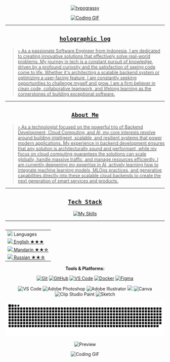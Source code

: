 <div align="center">
    <a href="https://github.com/kawarimidoll/typograssy">
        <img alt="typograssy" src="https://typograssy.deno.dev/api?text=%34%82%B8%E3%83%A7%E3%83%B3%E3%81%A7%E3%81%99%E3%80%82%E3%81%93%E3%82%93%E3%81%AB%E3%81%A1%E3%81%AF&l0=none&l1=82d9d0&l2=027353&l3=038c4c&l4=01402e&bg=none&frame=none&speed=100&comment=">
</div>

<p align="center">
  <img src="https://media3.giphy.com/media/v1.Y2lkPTc5MGI3NjExcmtsN3k3MWZkcm9rM2xncjh2YXNjOTQzZWR5N2k2OGFvd2tkYW01aiZlcD12MV9pbnRlcm5hbF9naWZfYnlfaWQmY3Q9Zw/U8wCBLhkjNknS/giphy.gif" alt="Coding GIF" width="1000"/>
</p>
 
---
<div align="center">

## ` holographic log `
<div align="left">
  
> `>` As a passionate Software Engineer from Indonesia, I am dedicated to creating innovative solutions that effectively solve real-world problems. My journey in tech is a constant pursuit of knowledge, driven by a profound curiosity and the satisfaction of seeing code come to life. Whether it's architecting a scalable backend system or optimizing a user-facing feature, I am constantly seeking opportunities to challenge myself and grow. I am a firm believer in clean code, collaborative teamwork, and lifelong learning as the cornerstones of building exceptional software.

</p> 

---
<div id="header" align="center">

## ` About Me `
<div align="left">
  
>`>` As a technologist focused on the powerful trio of Backend Development, Cloud Computing, and AI, my core interests revolve around building intelligent, scalable, and resilient systems that power modern applications. My experience in backend development ensures that any solution is architecturally sound and performant, while my focus on cloud computing guarantees the solutions can scale globally, handle massive traffic, and manage resources efficiently. I am currently deepening my expertise in AI, actively learning how to integrate machine learning models, MLOps practices, and generative capabilities directly into these scalable cloud backends to create the next generation of smart services and products.


  
---
<div align="center">
  
## ` Tech Stack `

[![My Skills](
https://skillicons.dev/icons?i=,cpp,python,c,matlab,you
)](https://skillicons.dev)
<br>

---

<table align="right">
    <tr><td><img src="https://github.com/milaan9/milaan9/blob/main/3898082.svg" width="25"> Languages</a></td></tr>
    <tr><td><a href="README.md"><img src="https://github.com/milaan9/milaan9/blob/main/197484.svg" height="15"> English ★★★</a></td></tr>
    <tr><td><a href="README_pt.md"><img src="https://github.com/milaan9/milaan9/blob/main/197375.svg" height="15"> Mandarin ★★☆</a></td></tr>
    <tr><td><a href="README_pt.md"><img src="https://github.com/milaan9/milaan9/blob/main/197408.svg" height="15"> Russian ★★☆</a></td></tr>
</table>


**Tools & Platforms:**
<p>
    <a href="#"><img alt="Git" src="https://img.shields.io/badge/Git-F05032?logo=git&logoColor=white&style=for-the-badge"></a>
    <a href="#"><img alt="GitHub" src="https://img.shields.io/badge/GitHub-181717?logo=github&logoColor=white&style=for-the-badge"></a>
    <a href="#"><img alt="VS Code" src="https://img.shields.io/badge/VS_Code-007ACC?logo=visualstudiocode&logoColor=white&style=for-the-badge"></a>
    <a href="#"><img alt="Docker" src="https://img.shields.io/badge/Docker-2496ED?logo=docker&logoColor=white&style=for-the-badge"></a>
    <a href="#"><img alt="Figma" src="https://img.shields.io/badge/Figma-F24E1E?logo=figma&logoColor=white&style=for-the-badge"></a>
  <p><img src="https://img.shields.io/badge/Visual_Studio_Code-0078D4?style=for-the-badge&logo=visual%20studio%20code&logoColor=white" alt="VS Code"/> 
  <img src="https://img.shields.io/badge/adobe%20photoshop-%2331A8FF.svg?style=for-the-badge&logo=adobe%20photoshop&logoColor=white" alt="Adobe Photoshop"/>
  <img src="https://img.shields.io/badge/adobe%20illustrator-%23FF9A00.svg?style=for-the-badge&logo=adobe%20illustrator&logoColor=white" alt="Adobe Illustrator"/>
  <img src="https://img.shields.io/badge/Adobe%20InDesign-49021F?style=for-the-badge&logo=adobeindesign&logoColor=FF3366" alt"Adobe Indesign"/>
  <img src="https://img.shields.io/badge/Canva-%2300C4CC.svg?style=for-the-badge&logo=Canva&logoColor=white" alt="Canva"/>
  <img src="https://img.shields.io/badge/ClipStudioPaint-%23CFD3D3.svg?style=for-the-badge&logo=ClipStudioPaint&logoColor=white" alt="Clip Studio Paint"/>
  <img src="https://img.shields.io/badge/Sketch-FFB387?style=for-the-badge&logo=sketch&logoColor=black" alt="Sketch"/>
</p>

![snake gif](https://github.com/ItsShien/ItsShien/blob/output/github-snake-dark.svg)

<div align="center"
  
![Preview](https://tthn.pythonanywhere.com?spin=true&scan=true&eq_color=rainbow&theme=dark)

<img src="https://media.giphy.com/media/v1.Y2lkPTc5MGI3NjExaGdqejJkejg2Y2p2bXg0ZTZwcG1ua2FkbHV3ODlqMGhrOXgxeWpxNyZlcD12MV9zdGlja2Vyc19zZWFyY2gmY3Q9cw/kkw68HRUTBYBND4TRJ/giphy.gif" alt="Coding GIF" width="279px"/>






